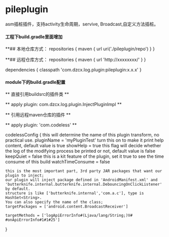 # pileplugin
asm插桩插件，支持activity生命周期，servive, Broadcast,自定义方法插桩。

#### 工程下build.gradle里面增加
**## <a name="3">本地仓库方式：</a>
repositories {
  maven {
    url uri('./pileplugin/repo')
  }
}

**## <a name="3">远程仓库方式：</a>
repositories {
  maven {
    url 'http://xxxxxxxx/'
  }
}

dependencies {
  classpath 'com.dzcx.log.plugin:pileplugin:x.x.x'
}

#### module下的build.gradle配置

** 直接引用buildsrc的插件类 **

** apply plugin: com.dzcx.log.plugin.InjectPluginImpl **

** 引用远程maven仓库的插件 **

** apply plugin: 'com.codeless' **

codelessConfig {
    this will determine the name of this plugin transform, no practical use.
    pluginName = 'myPluginTest'
    turn this on to make it print help content, default value is true
    showHelp = true
    this flag will decide whether the log of the modifying process be printed or not, default value is false
    keepQuiet = false
    this is a kit feature of the plugin, set it true to see the time consume of this build
    watchTimeConsume = false

    this is the most important part, 3rd party JAR packages that want our plugin to inject;
    our plugin will inject package defined in 'AndroidManifest.xml' and 'butterknife.internal.butterknife.internal.DebouncingOnClickListener' by default.
    structure is like ['butterknife.internal','com.a.c'], type is HashSet<String>.
    You can also specify the name of the class;
    targetPackages = ['android.content.BroadcastReceiver']

    targetMethods = ['logApiErrorInfo#(Ljava/lang/String;)V# #onApiErrorInfo#1#1#25']
}